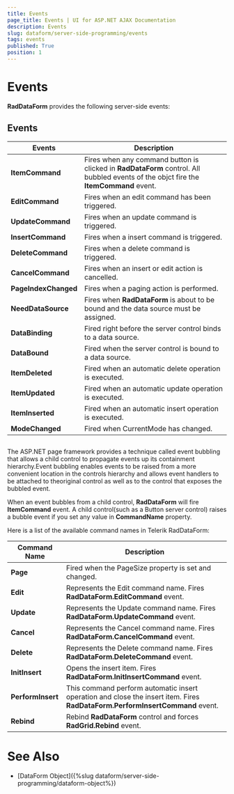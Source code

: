 ```yaml
---
title: Events
page_title: Events | UI for ASP.NET AJAX Documentation
description: Events
slug: dataform/server-side-programming/events
tags: events
published: True
position: 1
---
```


# Events

**RadDataForm** provides the following server-side events:

## Events

|  **Events**  |  **Description**  |
| ------ | ------ |
| **ItemCommand** |Fires when any command button is clicked in **RadDataForm** control. All bubbled events of the objct fire the **ItemCommand** event.|
| **EditCommand** |Fires when an edit command has been triggered.|
| **UpdateCommand** |Fires when an update command is triggered.|
| **InsertCommand** |Fires when a insert command is triggered.|
| **DeleteCommand** |Fires when a delete command is triggered.|
| **CancelCommand** |Fires when an insert or edit action is cancelled.|
| **PageIndexChanged** |Fires when a paging action is performed.|
| **NeedDataSource** |Fires when **RadDataForm** is about to be bound and the data source must be assigned.|
| **DataBinding** |Fired right before the server control binds to a data source.|
| **DataBound** |Fired when the server control is bound to a data source.|
| **ItemDeleted** |Fired when an automatic delete operation is executed.|
| **ItemUpdated** |Fired when an automatic update operation is executed.|
| **ItemInserted** |Fired when an automatic insert operation is executed.|
| **ModeChanged** |Fired when CurrentMode has changed.|

## 

The ASP.NET page framework provides a technique called event bubbling that allows a child control to propagate events up its containment hierarchy.Event bubbling enables events to be raised from a more convenient location in the controls hierarchy and allows event handlers to be attached to theoriginal control as well as to the control that exposes the bubbled event.

When an event bubbles from a child control, **RadDataForm** will fire **ItemCommand** event. A child control(such as a Button server control) raises a bubble event if you set any value in **CommandName** property.

Here is a list of the available command names in Telerik RadDataForm:


| Command Name | Description |
| ------ | ------ |
| **Page** |Fired when the PageSize property is set and changed.|
| **Edit** |Represents the Edit command name. Fires **RadDataForm.EditCommand** event.|
| **Update** |Represents the Update command name. Fires **RadDataForm.UpdateCommand** event.|
| **Cancel** |Represents the Cancel command name. Fires **RadDataForm.CancelCommand** event.|
| **Delete** |Represents the Delete command name. Fires **RadDataForm.DeleteCommand** event.|
| **InitInsert** |Opens the insert item. Fires **RadDataForm.InitInsertCommand** event.|
| **PerformInsert** |This command perform automatic insert operation and close the insert item. Fires **RadDataForm.PerformInsertCommand** event.|
| **Rebind** |Rebind **RadDataForm** control and forces **RadGrid.Rebind** event.|

# See Also

 * [DataForm Object]({%slug dataform/server-side-programming/dataform-object%})
